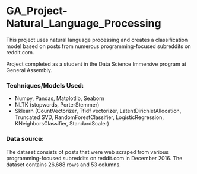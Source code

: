 # GA_Project-Natural_Language_Processing

This project uses natural language processing and creates a classification model based on posts from numerous programming-focused subreddits on reddit.com. 

Project completed as a student in the Data Science Immersive program at General Assembly.

### Techniques/Models Used:
-	Numpy, Pandas, Matplotlib, Seaborn
-	NLTK (stopwords, PorterStemmer)
-	Sklearn (CountVectorizer, Tfidf vectorizer, LatentDirichletAllocation, Truncated SVD, RandomForestClassifier, LogisticRegression, KNeighborsClassifier, StandardScaler)

### Data source: 
The dataset consists of posts that were web scraped from various programming-focused subreddits on reddit.com in December 2016. The dataset contains 26,688 rows and 53 columns.
